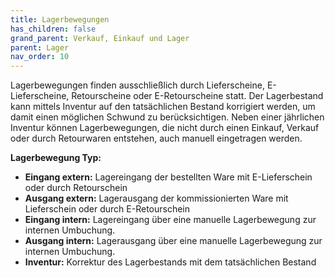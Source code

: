 ```yaml
---
title: Lagerbewegungen
has_children: false
grand_parent: Verkauf, Einkauf und Lager
parent: Lager
nav_order: 10
---
```


Lagerbewegungen finden ausschließlich durch Lieferscheine, E-Lieferscheine, Retourscheine oder E-Retourscheine statt. Der Lagerbestand kann mittels Inventur auf den tatsächlichen Bestand korrigiert werden, um damit einen möglichen Schwund zu berücksichtigen. Neben einer jährlichen Inventur können Lagerbewegungen, die nicht durch einen Einkauf, Verkauf oder durch Retourwaren entstehen, auch manuell eingetragen werden.

**Lagerbewegung Typ:**

- **Eingang extern:** Lagereingang der bestellten Ware mit E-Lieferschein oder durch Retourschein
- **Ausgang extern:** Lagerausgang der kommissionierten Ware mit Lieferschein oder durch E-Retourschein
- **Eingang intern:** Lagereingang über eine manuelle Lagerbewegung zur internen Umbuchung.
- **Ausgang intern:** Lagerausgang über eine manuelle Lagerbewegung zur internen Umbuchung.
- **Inventur:** Korrektur des Lagerbestands mit dem tatsächlichen Bestand
